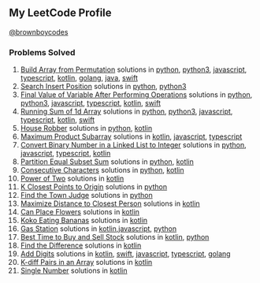 
## My LeetCode Profile

[@brownboycodes](https://leetcode.com/brownboycodes/)
<br>

### Problems Solved

1. [Build Array from Permutation](https://leetcode.com/problems/build-array-from-permutation "Build Array from Permutation") solutions in [python](./python/buildArray.py), [python3](python3/buildArray.py), [javascript](./javascript/buildArray.js), [typescript](./typescript/buildArray.ts), [kotlin](./kotlin/buildArray.kt), [golang](golang/buildArray.go), [java](java/buildArray.java), [swift](swift/buildArray.swift)
2. [Search Insert Position](https://leetcode.com/problems/search-insert-position/ "Search Insert Position") solutions in [python](python/searchInsert.py), [python3](python3/searchInsert.py)
3. [Final Value of Variable After Performing Operations](https://leetcode.com/problems/final-value-of-variable-after-performing-operations/ "Final Value of Variable After Performing Operations") solutions in [python](python/finalValueAfterOperations.py), [python3](python3/finalValueAfterOperations.py), [javascript](javascript/finalValueAfterOperations.js), [typescript](typescript/finalValueAfterOperations.ts), [kotlin](finalValueAfterOperations), [swift](swift/finalValueAfterOperations.swift)
4. [Running Sum of 1d Array](https://leetcode.com/problems/running-sum-of-1d-array/ "1480. Running Sum of 1d Array") solutions in [python](python/runningSum.py), [python3](python3/runningSum.py), [javascript](javascript/runningSum.js), [typescript](typescript/runningSum.ts), [kotlin](kotlin/runningSum.kt), [swift](swift/runningSum.swift)
5. [House Robber](https://leetcode.com/problems/house-robber/ "House Robber") solutions in [python](python/rob.py), [kotlin](kotlin/rob.kt)
6. [Maximum Product Subarray](https://leetcode.com/problems/maximum-product-subarray/ "Maximum Product Subarray") solutions in [kotlin](kotlin/maxProduct.kt), [javascript](javascript/maxProduct.js), [typescript](typescript/maxProduct.ts)
7. [Convert Binary Number in a Linked List to Integer](https://leetcode.com/problems/convert-binary-number-in-a-linked-list-to-integer/ "1290. Convert Binary Number in a Linked List to Integer") solutions in [python](python/getDecimalValue.py), [javascript](javascript/getDecimalValue.js), [typescript](typescript/getDecimalValue.ts), [kotlin](kotlin/getDecimalValue.kt)
8. [Partition Equal Subset Sum](https://leetcode.com/problems/partition-equal-subset-sum/ "416. Partition Equal Subset Sum") solutions in [python](python/canPartition.py), [kotlin](kotlin/canPartition.kt)
9. [Consecutive Characters](https://leetcode.com/problems/consecutive-characters/ "1446. Consecutive Characters") solutions in [python](python/maxPower.py), [kotlin](kotlin/maxPower.kt)
10. [Power of Two](https://leetcode.com/problems/power-of-two/ "231. Power of Two") solutions in [kotlin](kotlin/powerOfTwo.kt)
11. [K Closest Points to Origin](https://leetcode.com/problems/k-closest-points-to-origin/ "973. K Closest Points to Origin") solutions in [python](python/kClosest.py)
12. [Find the Town Judge](https://leetcode.com/problems/find-the-town-judge/ "997. Find the Town Judge") solutions in [python](python/findJudge.py)
13. [Maximize Distance to Closest Person](https://leetcode.com/problems/maximize-distance-to-closest-person/ "849. Maximize Distance to Closest Person") solutions in [kotlin](kotlin/maxDistToClosest.kt)
14. [Can Place Flowers](https://leetcode.com/problems/can-place-flowers/ "605. Can Place Flowers") solutions in [kotlin](kotlin/canPlaceFlowers.kt)
15. [Koko Eating Bananas](https://leetcode.com/problems/koko-eating-bananas/ "875. Koko Eating Bananas") solutions in [kotlin](kotlin/minEatingSpeed.kt)
16. [Gas Station](https://leetcode.com/problems/gas-station/ "134. Gas Station") solutions in [kotlin](kotlin/canCompleteCircuit.kt),[javascript](javascript/canCompleteCircuit.js), [python](python/canCompleteCircuit.py)
17. [Best Time to Buy and Sell Stock](https://leetcode.com/problems/best-time-to-buy-and-sell-stock/ "121. Best Time to Buy and Sell Stock") solutions in [kotlin](kotlin/maxProfit.kt), [python](python/maxProfit.py)
18. [Find the Difference](https://leetcode.com/problems/find-the-difference/ "389. Find the Difference") solutions in [kotlin](kotlin/findTheDifference.kt)
19. [Add Digits](https://leetcode.com/problems/add-digits/ "258. Add Digits") solutions in [kotlin](kotlin/addDigits.kt), [swift](swift/addDigits.swift), [javascript](javascript/addDigits.js), [typescript](typescript/addDigits.ts), [golang](golang/addDigits.go)
20. [K-diff Pairs in an Array](https://leetcode.com/problems/k-diff-pairs-in-an-array/ "532. K-diff Pairs in an Array") solutions in [kotlin](kotlin/findPairs.kt)
21. [Single Number](https://leetcode.com/problems/single-number/ "136. Single Number") solutions in [kotlin](kotlin/singleNumber.kt)

